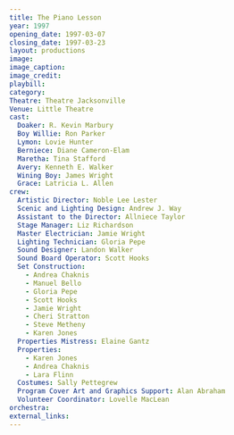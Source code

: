 ```yaml
---
title: The Piano Lesson
year: 1997
opening_date: 1997-03-07
closing_date: 1997-03-23
layout: productions
image:
image_caption:
image_credit:
playbill: 
category: 
Theatre: Theatre Jacksonville
Venue: Little Theatre
cast:
  Doaker: R. Kevin Marbury
  Boy Willie: Ron Parker
  Lymon: Lovie Hunter
  Berniece: Diane Cameron-Elam
  Maretha: Tina Stafford
  Avery: Kenneth E. Walker
  Wining Boy: James Wright
  Grace: Latricia L. Allen
crew:
  Artistic Director: Noble Lee Lester
  Scenic and Lighting Design: Andrew J. Way
  Assistant to the Director: Allniece Taylor
  Stage Manager: Liz Richardson
  Master Electrician: Jamie Wright
  Lighting Technician: Gloria Pepe
  Sound Designer: Landon Walker
  Sound Board Operator: Scott Hooks
  Set Construction: 
    - Andrea Chaknis
    - Manuel Bello
    - Gloria Pepe
    - Scott Hooks
    - Jamie Wright
    - Cheri Stratton
    - Steve Metheny
    - Karen Jones
  Properties Mistress: Elaine Gantz
  Properties: 
    - Karen Jones
    - Andrea Chaknis
    - Lara Flinn
  Costumes: Sally Pettegrew
  Program Cover Art and Graphics Support: Alan Abraham
  Volunteer Coordinator: Lovelle MacLean
orchestra:
external_links:
---
```

